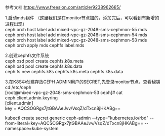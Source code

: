 参考文档:https://www.freesion.com/article/9238962685/


1.启动mds组件 （这里我们是在monitor节点加的，添加完后，可以看到有新增的进程出现）  
  ceph orch host label add mixed-vpc-gz-2048-sms-cephmon-55 mds  
  ceph orch host label add mixed-vpc-gz-2048-sms-cephmon-54  mds  
  ceph orch host label add mixed-vpc-gz-2048-sms-cephmon-53 mds  
  ceph orch apply mds cephfs label:mds  

2.创建cephfs文件系统  
  ceph osd pool create cephfs.k8s.meta  
  ceph osd pool create cephfs.k8s.data  
  ceph fs new cephfs.k8s cephfs.k8s.meta cephfs.k8s.data  

3.在K8S中创建存放CEPH ADMIN用户的SECRET,先登录monitor节点，查看秘钥  
  cd /etc/ceph  
  [root@mixed-vpc-gz-2048-sms-cephmon-53 ceph]# cat ceph.client.admin.keyring  
  [client.admin]  
      key = AQCSOGRgx7jtGBAAeJvv/VsqZ/dTxcn8jHKABg==  

  kubectl create secret generic ceph-admin --type="kubernetes.io/rbd" --from-literal=key=AQCSOGRgx7jtGBAAeJvv/VsqZ/dTxcn8jHKABg== --namespace=kube-system  
